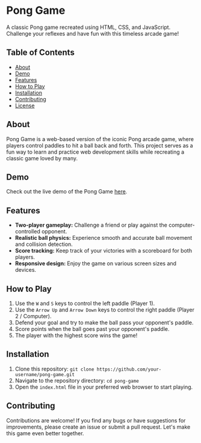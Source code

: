 # Pong Game

A classic Pong game recreated using HTML, CSS, and JavaScript. Challenge your reflexes and have fun with this timeless arcade game!

## Table of Contents

- [About](#about)
- [Demo](#demo)
- [Features](#features)
- [How to Play](#how-to-play)
- [Installation](#installation)
- [Contributing](#contributing)
- [License](#license)

## About

Pong Game is a web-based version of the iconic Pong arcade game, where players control paddles to hit a ball back and forth. This project serves as a fun way to learn and practice web development skills while recreating a classic game loved by many.

## Demo

Check out the live demo of the Pong Game [here]([https://your-username.github.io/pong-game-demo](https://tachooh.github.io/pong-game/])).

## Features

- **Two-player gameplay:** Challenge a friend or play against the computer-controlled opponent.
- **Realistic ball physics:** Experience smooth and accurate ball movement and collision detection.
- **Score tracking:** Keep track of your victories with a scoreboard for both players.
- **Responsive design:** Enjoy the game on various screen sizes and devices.

## How to Play

1. Use the `W` and `S` keys to control the left paddle (Player 1).
2. Use the `Arrow Up` and `Arrow Down` keys to control the right paddle (Player 2 / Computer).
3. Defend your goal and try to make the ball pass your opponent's paddle.
4. Score points when the ball goes past your opponent's paddle.
5. The player with the highest score wins the game!

## Installation

1. Clone this repository: `git clone https://github.com/your-username/pong-game.git`
2. Navigate to the repository directory: `cd pong-game`
3. Open the `index.html` file in your preferred web browser to start playing.

## Contributing

Contributions are welcome! If you find any bugs or have suggestions for improvements, please create an issue or submit a pull request. Let's make this game even better together.
